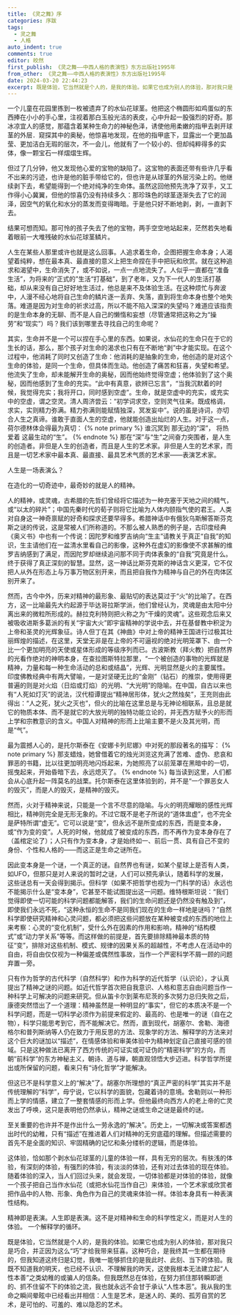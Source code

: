 ```yaml
---
title: 《灵之舞》序
categories: 序跋
tags:
  - 灵之舞
  - 人格
auto_indent: true
comments: true
editor: 皎然
first_publish: 《灵之舞——中西人格的表演性》东方出版社1995年
from_other: 《灵之舞——中西人格的表演性》东方出版社1995年
date: 2024-03-20 22:44:23
excerpt: 既是体验，它当然就是个人的，是我的体验。如果它也成为别人的体验，那对我只是巧合，并正因为这么“巧”才给我带来狂喜。这种巧合，是我终其一生都在期待的，但我知道这终归是幻觉，我唯一能够抓住的是我此时、此刻、当下的体验。我既不知道我的明天，也已经不认识、不理解我的昨天，这使我根本无法建立起“人性本善”之类幼稚的或骗人的信条。但我既然总在体验，在努力抓住那转瞬即逝的、抓不住留不下的体验之流，我也就永远不会甘于承认“人性本恶”。我从我的生命之瞬间晕眩中已经看出并相信：人生是艺术，是迷人的、美的、孤芳自赏的艺术，是可怕的、可羞的、难以隐忍的艺术。
---
```

一个儿童在花园里拣到一枚被遗弃了的水仙花球茎。他把这个椭圆形如鸡蛋似的东西捧在小小的手心里，注视着那白玉般光洁的表皮，心中升起一股强烈的好奇。那冰凉宜人的感觉，那蕴含着某种生命力的神秘色泽，诱使他用柔嫩的指甲去剥开球茎的外层．窥探其中的奥秘，他惊喜地发现，在他的指甲底下，显露出一个更加晶莹、更加洁白无瑕的层次，不一会儿，他就有了一个较小的、但却纯粹得多的实体，像一颗宝石一样熠熠生辉。

但过了几分钟，他又发现他心爱的宝物的缺陷了。这宝物的表面还带有些许几乎看不出来的污迹，也许是他的脏手带给它的，但也许是从球茎的外层污染上的。他继续剥下去，希望能得到一个绝对纯净的生命体。虽然这回他预先洗净了双手，又工作得小心冀翼，但他的惊喜仍没有持续多久：那珍珠色的球茎逐渐失去了它的润泽，因空气的氧化和水分的蒸发而变得晦暗。于是他只好不断地剥，剥，一直剥下去。

结果可想而知。那可怜的孩子失去了他的宝物，两手空空地站起来，茫然若失地看着眼前一大堆残破的水仙花球茎鳞片。

人生在某些人那里或许也就是这么回事。人追求着生命，企图把握生命本身；人渴望着纯粹，想在最本真、最直接的意义上把生命捏在手中把玩和欣赏。就在这种追求和渴望中，生命消失了，或不如说，一点一点地流失了。人似乎一直都在“准备生活”，为将来的“正式的”生活“打基础”，到了老年，又为下一代人的生活打基础，却从来没有自己好好地生活过，他总是来不及体验生活。在这种烦忙与奔波中，人漫不经心地将自己生命的鳞片逐一丢弃、失落，直到将生命本身也整个地失落。难道是因为对生命的祈求过高，所以不能不陷入深深的失望吗？难道应该指责的是生命本身的无聊、而不是人自己的懒惰和妄想（尽管通常把这称之为“操劳”和“现实”）吗？我们该到哪里去寻找自己的生命呢？

其实，生命并不是一个可以捏在手心里的东西。如果说，水仙花的生命只在于它的生长的话，那么，那个孩子对生命的渴求也只有在不断地“剥”中才能实现。在这个过程中，他消耗了同时又创造了生命：他消耗的是抽象的生命，他创造的是对这个生命的体验，是同一个生命，但具体而生动。他创造了痛苦和狂喜，失望和希望。他流失了生命，却未能解开生命的奥秘，因而他始终觉得空虚；他体验到了这个奥秘，因而他感到了生命的充实。“此中有真意，欲辨已忘言”，“当我沉默着的时候，我觉得充实；我将开口，同时感到空虚”。生命，就是空虚中的充实，或充实中的空虚，谓之空灵。清人周济尝云：“初学词求空，空则灵气往来。既成格调，求实，实则精力弥满。精力弥满则能赋情独深，冥发妄中”。说的虽是诗词，亦切合人生之真谛。谁敢于直面人生的空虚，他就能创造出灿烂的人生。对于这一点，荷尔德林体会得最为真切：
{% note primary %}
谁沉冥到
那无边的“深”，
将热爱着
这最生动的“生”。
{% endnote %}
那在“深”与“生”之间奋力突围者，是人生的创造者。非但是人生的创造者，而且是人生的艺术家。非但是人生的艺术家，而且是一切艺术家中最本真、最直接、最具艺术气质的艺术家——表演艺术家。

人生是一场表演么？

在造化的一切奇迹中，最奇妙的就是人的精神。

人的精神，或灵魂，古希腊的先哲们曾经将它描述为一种充塞于天地之间的精气，或“以太的碎片”；中国先秦时代的荀子则将它比喻为人体内颐指气使的君王。人类对自身这一神奇禀赋的好奇和探求还要早得多。希腊神话中有俄狄乌斯解答斯芬克斯之谜的传说，这是常被人们所称道的。不那么被人熟悉的例子是，古印度经典《奥义书》中也有一个传说：因陀罗和维罗吉纳向“生主”请教关于真正“自我”的知识，生主请他们在一盆清水里看自己的影像，这种外在虚幻的影像使不求甚解的维罗吉纳感到了满足，而因陀罗却继续追问那不同于肉体表象的“自我”究竟是什么。终于获得了真正深刻的智慧。显然，这一神话比斯芬克斯的神话含义更深，它不仅把人从外在形态上与万事万物区别开来，而且把自我作为精神与自己的外在肉体区别开来了。

然而，古今中外，历来对精神的最形象、最贴切的表达莫过于“火”的比喻了。在西方，这一比喻最先大约起源于毕达哥拉斯学派，他们曾经认为，灵魂是由太阳中分离出来的微粒所形成的。赫拉克利特则把火称之为“干燥的灵魂”。这些观念后来又被吸收进斯多葛派的有关“宇宙大火”即宇宙精神的学说中去，并在基督教中积淀为上帝和圣灵的光辉象征。诗人但丁在其《神曲》中对上帝的精神王国进行过极其壮丽辉煌的描述，在这里，天堂无非是在上帝的不可逼视的绝对光明笼罩下、由一个比一个更加明亮的天使或星体形成的等级序列而已。古波斯教（拜火教）把自然界的光看作绝对的神明本身，在查拉图斯特拉那里，“一个被创造的事物的光辉就是精神，力量和每一种生命活动的总和或结晶”，光辉、光明显然是火的主要属性。印度佛教经典中有两大譬喻，一是对坚硬无比的“金刚”（钻石）的推崇，使用得更普遍的则是对火焰（日焰或灯焰）的光明、“大光明”的隐喻。在中国，自古以来也有“人死如灯灭”的说法，汉代桓谭提出“精神居形体，犹火之然烛矣”，王充则由此得出：“人之死，犹火之灭也”，但火的比喻在这里总是与无神论相联系，且总是就它的物质本体、而不是就它的大放光明的独特功能立论的，并无西方赋予火的形而上学和宗教意识的含义。中国人对精神的形而上比喻主要不是火及其光明，而是“气”。

最为震撼人心的，是托尔斯泰在《安娜卡列尼娜》中对死的那段著名的描写：
{% note primary %}
那支蜡烛，她曾借着它的烛光浏览这充满了苦难、虚伪、悲哀和罪恶的书籍，比以往更加明亮地闪烁起来，为她照亮了以前笼罩在黑暗中的一切，摇曳起来，开始昏暗下去，永远熄灭了。
{% endnote %}
每当读到这里，人们都会从心底升起一阵莫名的战栗。托尔斯泰在这里体验到的，并不是“一个罪恶女人的毁灭”，而是人的毁灭，是精神的毁灭。

然而，火对于精神来说，只能是一个言不尽意的隐喻。与火的明亮耀眼的感性光辉相比，精神则完全是无形无象的。不过它既不是老子所说的“道体盅虚”，也不完全是萨特所谓“虚无”。它可以说是“变”，但永远不是所变成的东西，而是变本身，或“作为变的变”。人死的时候，他就成了被变成的东西，而不再作为变本身存在了（盖棺定论了）；人只有作为变本身，才是始终如一、前后一贯、具有自己不变的身份、个性和人格的——而这正是生命之谜所在。

因此变本身是一个谜，一个真正的谜。自然界也有谜，如某个星球上是否有人类，如UFO，但那只是对人来说的暂时之谜，人们可以预先承认，随着科学的发展，这些谜总有一天会得到揭示。但科学（如果不把哲学也视为一门科学的话）永远也不能揭示什么是“变本身”，它甚至不能试图提出这一问题。维特根斯坦说：“我们觉得即使一切可能的科学问题都能解答，我们的生命问题还是仍然没有触及到”，即使我们永远不死，“这种永恒的生命不是同我们现在的生命一样地是谜吗？”自然科学即使研究精神和心灵问题，都必须把这些问题放在某种被变成的东西的地位上来考察：心灵的“变化机制”，受什么外在因素的作用和影响，精神的“结构模式”或“动力学关系”等等。而这样做的前提是，首先要排除精神最本质的特征“变”，排除对这些机制、模式、规律的因果关系的超越性，不考虑人在活动中的自由，将自由仅仅视为一种偏差或偶然性事故，当作一个严密科学不屑一顾的问题弃置一旁。

只有作为哲学的古代科学（自然科学）和作为科学的近代哲学（认识论），才认真提出了精神之谜的问题。如近代哲学首次把自我意识、人格和意志自由问题当作一种科学上可解决的问题来研究。但从笛卡尔到莱布尼茨的多次努力总归失败之后，康德突然悟出了一个道理：精神虽然是一种明显的“事实”，但它的本质决不是一个科学问题，而是一切科学必须作为前提来假定的、最高的、也是唯一的谜（自在之物），科学只能思考到它，而不能解决它。然而，直到现代，胡塞尔、舍勒、海德格尔和普列斯纳等人仍在致力于用反思的方法、现象学的方法、解释学的方法来对这个巨大的谜加以“描述”，在情感体验和审美体验中为精神划定自己直接可感的领域。只是这种做法已离开了西方传统的可证实或可证伪的“精密科学”的方向，而朝“前科学”的东方神秘主义，朝诗、道与禅，朝直观领悟大步迈进。科学哲学所提出或所保留的问题，看来只有“诗化哲学”才能解决。

但这已不是科学意义上的“解决”了。胡塞尔所理想的“真正严密的科学”其实并不是传统理解的“科学”，毋宁说，它以科学的面貌，包藏着诗的意境。舍勒则以一种形而上学的情感，建立了一整套情感的形而上学。但他最终向西方人的老上帝的亡灵发出了呼唤，这只是表明他仍然承认，精神之谜或生命之谜是最终的谜。

至关重要的也许并不是作出什么一劳永逸的“解决”。历史上，一切解决或答案都透出时代的幼稚，只有“描述”在推进着人们对精神的无穷底蕴的理解。但描述需要的首先不是全面的知识、牢固精确的记忆和条分缕析的逻辑，而是体验。

这体验，恰如那个剥水仙花球茎的儿童的体验一样，具有无穷的层次。有肤浅的体验，有深刻的体验，有强烈的体验，有淡淡的体验，还有对过去体验的现在体验。随着体验的深入，当人们回过头来，就会发现，一切体验都是对体验的体验，就像一个孩子把自己当作水仙花（或把水仙花当作自己）来体验，一个艺术家或欣赏者把作品中的人物、形象、角色作为自己的灵魂来体验一样。体验本身具有一种表演性结构。

精神即是表演。人生即是表演。这不是对精神和生命的科学性定义，而是对人生的体验。
一个解释学的循环。

既是体验，它当然就是个人的，是我的体验。如果它也成为别人的体验，那对我只是巧合，并正因为这么“巧”才给我带来狂喜。这种巧合，是我终其一生都在期待的，但我知道这终归是幻觉，我唯一能够抓住的是我此时、此刻、当下的体验。我既不知道我的明天，也已经不认识、不理解我的昨天，这使我根本无法建立起“人性本善”之类幼稚的或骗人的信条。但我既然总在体验，在努力抓住那转瞬即逝的、抓不住留不下的体验之流，我也就永远不会甘于承认“人性本恶”。我从我的生命之瞬间晕眩中已经看出并相信：人生是艺术，是迷人的、美的、孤芳自赏的艺术，是可怕的、可羞的、难以隐忍的艺术。
